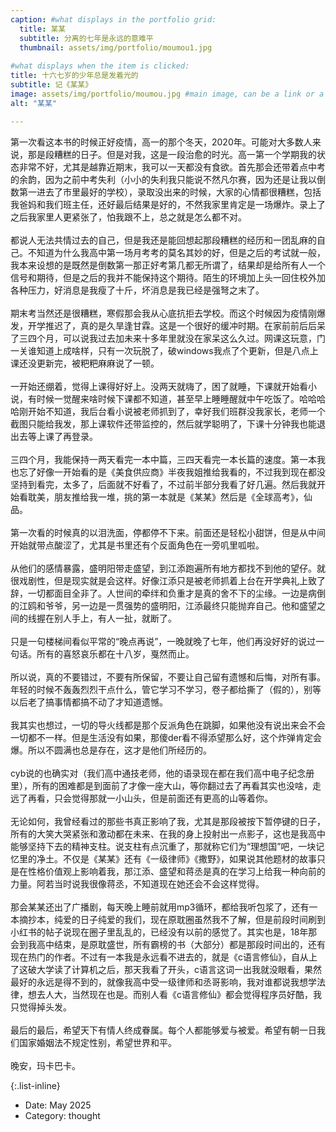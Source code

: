 ```yaml
---
caption: #what displays in the portfolio grid:
  title: 某某
  subtitle: 分离的七年是永远的意难平
  thumbnail: assets/img/portfolio/moumou1.jpg
  
#what displays when the item is clicked:
title: 十六七岁的少年总是发着光的
subtitle: 记《某某》
image: assets/img/portfolio/moumou.jpg #main image, can be a link or a file in assets/img/portfolio
alt: "某某"

---
```

第一次看这本书的时候正好疫情，高一的那个冬天，2020年。可能对大多数人来说，那是段糟糕的日子。但是对我，这是一段治愈的时光。高一第一个学期我的状态非常不好，尤其是越靠近期末，我可以一天都没有食欲。首先那会还带着点中考的余韵，因为之前中考失利（小小的失利我只能说不然凡尔赛，因为还是让我以倒数第一进去了市里最好的学校），录取没出来的时候，大家的心情都很糟糕，包括我爸妈和我们班主任，还好最后结果是好的，不然我家里肯定是一场爆炸。录上了之后我家里人更紧张了，怕我跟不上，总之就是怎么都不对。  
<br />
都说人无法共情过去的自己，但是我还是能回想起那段糟糕的经历和一团乱麻的自己。不知道为什么我高中第一场月考考的莫名其妙的好，但是之后的考试就一般，我本来设想的是既然是倒数第一那正好考第几都无所谓了，结果却是给所有人一个信号和期待，但是之后的我并不能保持这个期待。陌生的环境加上头一回住校外加各种压力，好消息是我瘦了十斤，坏消息是我已经是强弩之末了。  
<br />
期末考当然还是很糟糕，寒假那会我从心底抗拒去学校。而这个时候因为疫情刚爆发，开学推迟了，真的是久旱逢甘霖。这是一个很好的缓冲时期。在家前前后后呆了三四个月，可以说我过去加未来十多年里就没在家呆这么久过。网课这玩意，门一关谁知道上成啥样，只有一次玩脱了，破windows我点了个更新，但是八点上课还没更新完，被粑粑麻麻说了一顿。  
<br />
一开始还绷着，觉得上课得好好上。没两天就嗨了，困了就睡，下课就开始看小说，有时候一觉醒来啥时候下课都不知道，甚至早上睡睡醒就中午吃饭了。哈哈哈哈刚开始不知道，我后台看小说被老师抓到了，幸好我们班群没我家长，老师一个截图只能给我发，那上课软件还带监控的，然后就学聪明了，下课十分钟我也能退出去等上课了再登录。  
<br />
三四个月，我能保持一两天看完一本中篇，三四天看完一本长篇的速度。第一本我也忘了好像一开始看的是《美食供应商》半夜我姐推给我看的，不过我到现在都没坚持到看完，太多了，后面就不好看了，不过前半部分我看了好几遍。然后我就开始看耽美，朋友推给我一堆，挑的第一本就是《某某》然后是《全球高考》，仙品。  
<br />
第一次看的时候真的以泪洗面，停都停不下来。前面还是轻松小甜饼，但是从中间开始就带点酸涩了，尤其是书里还有个反面角色在一旁叽里呱啦。  
<br />
从他们的感情暴露，盛明阳带走盛望，到江添跑遍所有地方都找不到他的望仔。就很戏剧性，但是现实就是会这样。好像江添只是被老师抓着上台在开学典礼上致了辞，一切都面目全非了。人世间的牵绊和负重才是真的舍不下的尘缘。一边是病倒的江鸥和爷爷，另一边是一贯强势的盛明阳，江添最终只能抛弃自己。他和盛望之间的线握在别人手上，有人一扯，就断了。  
<br />
只是一句楼梯间看似平常的“晚点再说”，一晚就晚了七年，他们再没好好的说过一句话。所有的喜怒哀乐都在十八岁，戛然而止。  
<br />
所以说，真的不要错过，不要有所保留，不要让自己留有遗憾和后悔，对所有事。年轻的时候不轰轰烈烈干点什么，管它学习不学习，卷子都给撕了（假的），别等以后老了搞事情都搞不动了才知道遗憾。  
<br /> 
我其实也想过，一切的导火线都是那个反派角色在跳脚，如果他没有说出来会不会一切都不一样。但是生活没有如果，那傻der看不得添望那么好，这个炸弹肯定会爆。所以不圆满也总是存在，这才是他们所经历的。  
<br />
cyb说的也确实对（我们高中通技老师，他的语录现在都在我们高中电子纪念册里），所有的困难都是到面前了才像一座大山，等你翻过去了再看其实也没啥，走远了再看，只会觉得那就一小山头，但是前面还有更高的山等着你。  
<br />
无论如何，我曾经看过的那些书真正影响了我，尤其是那段被按下暂停键的日子，所有的大笑大哭紧张和激动都在未来、在我的身上投射出一点影子，这也是我高中能够坚持下去的精神支柱。说支柱有点沉重了，那就称它们为“理想国”吧，一块记忆里的净土。不仅是《某某》还有《一级律师》《撒野》，如果说其他题材的故事只是在性格价值观上影响着我，那江添、盛望和蒋丞是真的在学习上给我一种向前的力量。阿若当时说我很像蒋丞，不知道现在她还会不会这样觉得。  
<br />
那会某某还出了广播剧，每天晚上睡前就用mp3循环，都给我听包浆了，还有一本摘抄本，纯爱的日子纯爱的我们，现在原耽圈虽然我不了解，但是前段时间刷到小红书的帖子说现在圈子里乱乱的，已经没有以前的感觉了。其实也是，18年那会到我高中结束，是原耽盛世，所有霸榜的书（大部分）都是那段时间出的，还有现在热门的作者。不过有一本我是永远看不进去的，就是《c语言修仙》，自从上了这破大学读了计算机之后，那天我看了开头，c语言这词一出我就没眼看，果然最好的永远是得不到的，就像我高中受一级律师和丞哥影响，我对谁都说我想学法律，想去人大，当然现在也是。而别人看《c语言修仙》都会觉得程序员好酷，我只觉得掉头发。  
<br />最后的最后，希望天下有情人终成眷属。每个人都能够爱与被爱。希望有朝一日我们国家婚姻法不规定性别，希望世界和平。  
<br />
晚安，玛卡巴卡。  

{:.list-inline}
<!-- optional info list (delete if not using): 小说 -->

- Date: May 2025
- Category: thought

